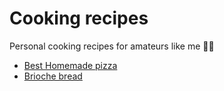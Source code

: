 # Cooking recipes
Personal cooking recipes for amateurs like me 👨‍🍳

- [Best Homemade pizza](pizza.md)
- [Brioche bread](brioche.md)